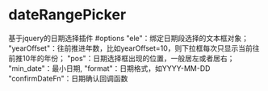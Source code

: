 # dateRangePicker
基于jquery的日期选择插件
#options
"ele"：绑定日期段选择的文本框对象；
"yearOffset"：往前推进年数，比如yearOffset=10，则下拉框每次只显示当前往前推10年的年份；
"pos"：日期选择框出现的位置，一般居左或者居右；
"min_date"：最小日期,
"format"：日期格式，如YYYY-MM-DD
"confirmDateFn"：日期确认回调函数
